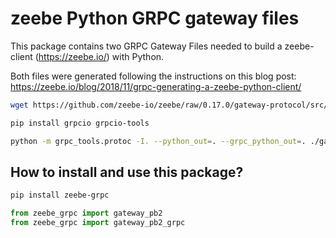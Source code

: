 # zeebe Python GRPC gateway files

This package contains two GRPC Gateway Files needed to build a zeebe-client (https://zeebe.io/) with Python.

Both files were generated following the instructions on this blog post:
https://zeebe.io/blog/2018/11/grpc-generating-a-zeebe-python-client/

```bash
wget https://github.com/zeebe-io/zeebe/raw/0.17.0/gateway-protocol/src/main/proto/gateway.proto

pip install grpcio grpcio-tools

python -m grpc_tools.protoc -I. --python_out=. --grpc_python_out=. ./gateway.proto
```

## How to install and use this package?

```bash
pip install zeebe-grpc
```
```python
from zeebe_grpc import gateway_pb2
from zeebe_grpc import gateway_pb2_grpc
```